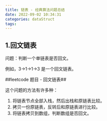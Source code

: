 ```yaml
---
title: 链表 - 经典算法问题总结
date: 2022-09-02 10:34:31
categories: dataStruct
tags:
---
```

## 1.回文链表
问题：判断一个单链表是否回文。

例如，3->1->1->3 是一个回文链表。

##leetcode 题目 - 回文链表##

这个问题的方法有许多种：
1. 将链表节点全部入栈，然后出栈和原链表比较。
2. 拷贝一份原链表，反转后和原链表进行比较。
3. 将链表拷贝到数组，判断数组是否回文。

